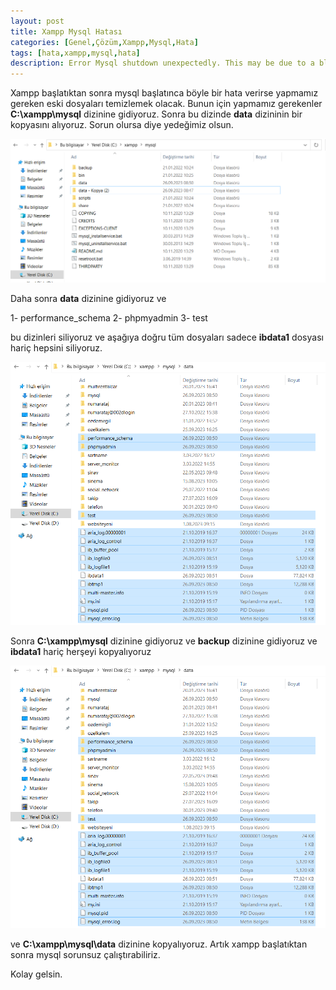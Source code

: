 ```yaml
---
layout: post
title: Xampp Mysql Hatası
categories: [Genel,Çözüm,Xampp,Mysql,Hata]
tags: [hata,xampp,mysql,hata]
description: Error Mysql shutdown unexpectedly. This may be due to a blocked port missing dependencies improper privileges a crash, or a shutdown by another method.
---
```


Xampp başlatıktan sonra mysql başlatınca böyle bir hata verirse yapmamız gereken eski dosyaları temizlemek olacak.
Bunun için yapmamız gerekenler **C:\xampp\mysql** dizinine gidiyoruz. Sonra bu dizinde **data** dizininin bir kopyasını alıyoruz.
Sorun olursa diye yedeğimiz olsun.

<img src="https://raw.githubusercontent.com/ferhatakbulut/ferhatakbulut.github.io/main/image/x1.png">

Daha sonra **data** dizinine gidiyoruz ve 

1- performance_schema
2- phpmyadmin
3- test

bu dizinleri siliyoruz ve aşağıya doğru tüm dosyaları sadece **ibdata1** dosyası hariç hepsini siliyoruz.


<img src="https://raw.githubusercontent.com/ferhatakbulut/ferhatakbulut.github.io/main/image/x2.png">

Sonra **C:\xampp\mysql** dizinine gidiyoruz ve **backup** dizinine gidiyoruz ve **ibdata1** hariç herşeyi kopyalıyoruz

<img src="https://raw.githubusercontent.com/ferhatakbulut/ferhatakbulut.github.io/main/image/x2.png">

ve **C:\xampp\mysql\data** dizinine kopyalıyoruz.
Artık xampp başlatıktan sonra mysql sorunsuz çalıştırabiliriz.

Kolay gelsin.

